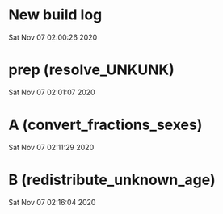 
# New build log 
 Sat Nov 07 02:00:26 2020 


# prep (resolve_UNKUNK) 
 Sat Nov 07 02:01:07 2020 


# A (convert_fractions_sexes) 
 Sat Nov 07 02:11:29 2020 


# B (redistribute_unknown_age) 
 Sat Nov 07 02:16:04 2020 


